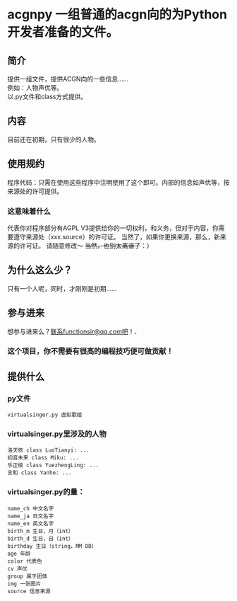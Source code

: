# acgnpy 一组普通的acgn向的为Python开发者准备的文件。
## 简介
提供一组文件，提供ACGN向的一些信息……<br>
例如：人物声优等。<br>
以.py文件和class方式提供。<br>
## 内容
目前还在初期，只有很少的人物。<br>
## 使用规约
程序代码：只需在使用这些程序中注明使用了这个即可。内部的信息如声优等，按来源处的许可提供。
### 这意味着什么
代表你对程序部分有AGPL V3提供给你的一切权利，和义务，但对于内容，你需要遵守来源处（xxx.source）的许可证。
当然了，如果你更换来源，那么，新来源的许可证。
请随意修改～ ~~当然，也别太离谱了~~：）
## 为什么这么少？
只有一个人呢，同时，才刚刚是初期……
## 参与进来
想参与进来么？联系functionsir@qq.com吧！、
### 这个项目，你不需要有很高的编程技巧便可做贡献！
## 提供什么
### py文件
    virtualsinger.py 虚拟歌姬
### virtualsinger.py里涉及的人物
    洛天依 class LuoTianyi: ...
    初音未来 class Miku: ...
    乐正绫 class YuezhengLing: ...
    言和 class Yanhe: ...
### virtualsinger.py的量：
    name_ch 中文名字
    name_ja 日文名字
    name_en 英文名字
    birth_m 生日，月（int）
    birth_d 生日，日（int）
    birthday 生日（string，MM DD）
    age 年龄
    color 代表色
    cv 声优
    group 属于团体
    img 一张图片
    source 信息来源